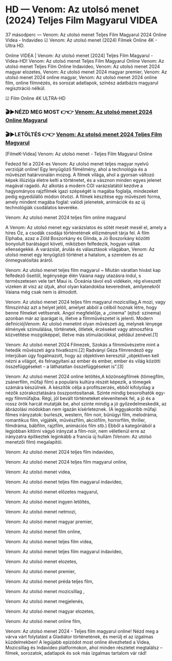 # HD — Venom: Az utolsó menet (2024) Teljes Film Magyarul VIDEA





37 másodperc — Venom: Az utolsó menet Teljes Film Magyarul 2024 Online Videa - Indavideo ☑ Venom: Az utolsó menet (2024) Filmek Online 4K - Ultra HD.

Online VIDEA | Venom: Az utolsó menet [2024] Teljes Film Magyarul - Videa-HD! Venom: Az utolsó menet Teljes Film Magyarul Online Venom: Az utolsó menet Teljes Film Online Indavideo, Venom: Az utolsó menet 2024 magyar elozetes, Venom: Az utolsó menet 2024 magyar premier, Venom: Az utolsó menet 2024 online magyar, Venom: Az utolsó menet 2024 online film, online filmnézés, és sorozat adatlapok, színész adatbázis magyarul regisztráció nélkül.

☑ Film Online 4K ULTRA-HD

### 🎬▶NÉZD MEG MOST 👉👉 [Venom: Az utolsó menet 2024 Online Magyarul](https://t.co/CkgM8gK0ll)

### 🎬▶LETÖLTÉS 👉👉 [Venom: Az utolsó menet 2024 Teljes Film Magyarul](https://t.co/CkgM8gK0ll)

[FilmeK-Videa] Venom: Az utolsó menet - Teljes Film Magyarul Online

Fedezd fel a 2024-es Venom: Az utolsó menet teljes magyar nyelvű verzióját online! Egy lenyűgöző filmélmény, ahol a technológia és a művészet határvonalán mozog. A filmek világa, ahol a gyorsan változó képek illúziója életre kelti a történetet, és a vásznon minden egyes jelenet magával ragadó. Az alkotás a modern CGI varázslatától kezdve a hagyományos rajzfilmek igazi szépségét is magába foglalja, mindezeket pedig egyedülálló módon ötvözi. A filmek készítése egy művészeti forma, amely mindent magába foglal: valódi jelenetek, animációk és az új technológiák csodálatos keveréke.

Venom: Az utolsó menet 2024 teljes film online magyarul

A Venom: Az utolsó menet egy varázslatos és sötét mesét mesél el, amely a híres Óz, a csodák csodája történetének előzményeit tárja fel. A film Elphaba, azaz a Zöld Boszorkány és Glinda, a Jó Boszorkány közötti bonyolult barátságot követi, miközben felfedezik, hogyan váltak ellenségekké. A varázslat, árulás és választások világában, Venom: Az utolsó menet egy lenyűgöző történet a hatalom, a szerelem és az önmegvalósítás áráról.

Venom: Az utolsó menet teljes film magyarul ~ Miután váratlan hívást kap felfedező őseitől, legénysége élén Vaiana nagy utazásra indul, s természetesen vele tart Maui is. Óceánia távol eső vidékein, rég elveszett vizeken át visz az útjuk, ahol olyan kalandokba keverednek, amilyenekről Vaiana még csak nem is álmodott.

Venom: Az utolsó menet 2024 teljes film magyarul mozicsillag,A mozi, vagy filmszínház azt a helyet jelöli, amelyet abból a célból hoznak létre, hogy benne filmeket vetítsenek. Angol megfelelője, a „cinema” (ejtsd: szinema) azonban már az iparágat is, illetve a filmművészetet is jelenti. Modern definíciójVenom: Az utolsó menetint olyan művészeti ág, melynek lényege élmények szimulálása, történetek, ötletek, érzéseket vagy atmoszféra közvetítése mozgóképpel, illetve más stimulációkkal, például zenével.[1]

Venom: Az utolsó menet 2024 Filmezek, Szokás a filmművészetre mint a hetedik művészeti ágra hivatkozni.[2] Radványi Géza filmrendező egy interjúban úgy fogalmazott, hogy az objektíven keresztül „objektíven kell nézni a világot, és felnagyítani az ember és ember, ember és világ közötti összefüggéseket – a láthatatlan összefüggéseket is”.[3]

Venom: Az utolsó menet 2024 online letöltés,A közönségfilmek (tömegfilm, zsánerfilm, műfaji film) a populáris kultúra részét képezik, a tömegek számára készülnek. A készítők célja a profitszerzés, ebből kifolyólag a nézők szórakoztatására összpontosítanak. Szinte mindig besorolhatók egy-egy filmműfajba. Régi, jól bevált történeteket elevenítenek fel, a jó és a rossz örök harcát mutatják be, ahol szinte mindig a jó győzedelmeskedik, az ábrázolási módokban nem igazán kísérleteznek. (A leggyakoribb műfaji filmes irányzatok: burleszk, western, film noir, bűnügyi film, melodráma, romantikus film, vígjáték, művészfilm, akciófilm, horrorfilm, thriller, filmdráma, bábfilm, rajzfilm, animációs film stb.) Ebből a kategóriából a legjobban kitörni vágyó irányzat a film-noir, nem véletlenül erre az irányzatra építkeztek leginkább a francia új hullám (Venom: Az utolsó menetzői film) megalapítói.

Venom: Az utolsó menet 2024 teljes film indavideo,

Venom: Az utolsó menet 2024 teljes film magyarul online,

Venom: Az utolsó menet videa,

Venom: Az utolsó menet teljes film magyarul indavideo,

Venom: Az utolsó menet előzetes magyarul,

Venom: Az utolsó menet ingyen letöltés,

Venom: Az utolsó menet netmozi,

Venom: Az utolsó menet magyar premier,

Venom: Az utolsó menet film online,

Venom: Az utolsó menet teljes film videa,

Venom: Az utolsó menet teljes film magyarul indavideo,

Venom: Az utolsó menet elozetes,

Venom: Az utolsó menet premier,

Venom: Az utolsó menet préda teljes film,

Venom: Az utolsó menet mozicsillag ,

Venom: Az utolsó menet megjelenés,

Venom: Az utolsó menet magyar elozetes,

Venom: Az utolsó menet online film,

Venom: Az utolsó menet 2024 - Teljes film magyarul online! Nézd meg a várva várt folytatást a Gladiátor történetének, és merülj el az izgalmas küzdelmekben! A legújabb epizódot most online élvezheted a Videa, Mozicsillag és Indavideo platformokon, ahol minden részletet megtalálsz – filmek, sorozatok, adatlapok és sok más izgalmas tartalom vár rád!
